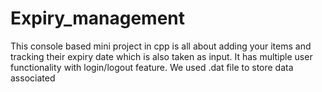 # Expiry_management

This console based mini project in cpp is all about adding your items and 
tracking their expiry date which is also taken as input.
It has multiple user functionality with login/logout feature.
We used .dat file to store data associated


